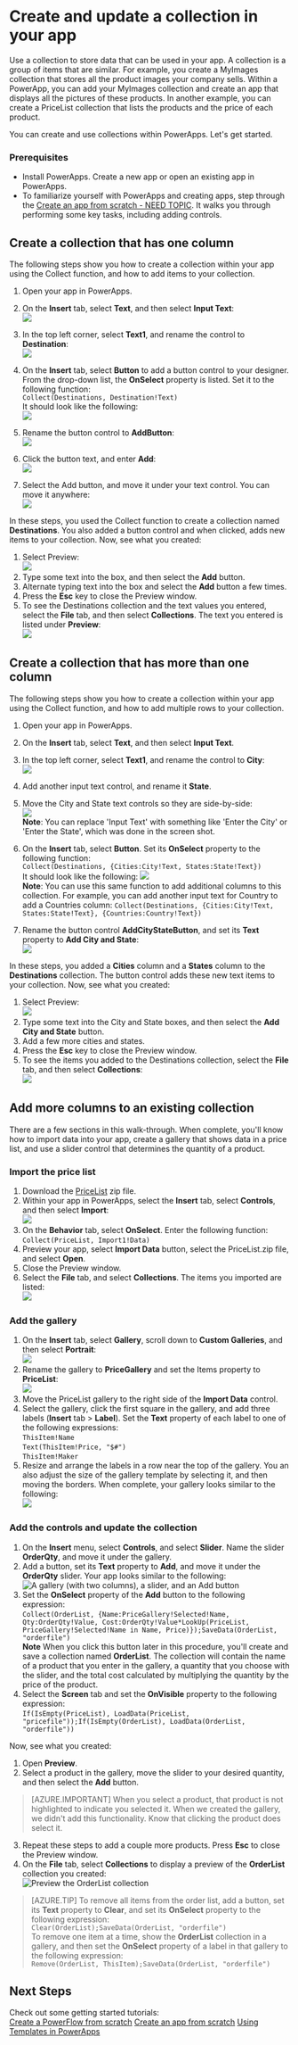 <properties
	pageTitle="Create and update a collection in PowerApps | Microsoft Azure"
	description="Create collections and add columns to existing collections"
	services="power-apps"
	documentationCenter="" 
	authors="MandiOhlinger"
	manager="dwrede"
	editor="cgronlun"/>

<tags
   ms.service="power-apps"
   ms.devlang="na"
   ms.topic="article"
   ms.tgt_pltfrm="na"
   ms.workload="" 
   ms.date="09/16/2015"
   ms.author="mandia"/>


# Create and update a collection in your app
Use a collection to store data that can be used in your app. A collection is a group of items that are similar. For example, you create a MyImages collection that stores all the product images your company sells. Within a PowerApp, you can add your MyImages collection and create an app that displays all the pictures of these products. In another example, you can create a PriceList collection that lists the products and the price of each product. 

You can create and use collections within PowerApps. Let's get started.

### Prerequisites 
- Install PowerApps. Create a new app or open an existing app in PowerApps.
- To familiarize yourself with PowerApps and creating apps, step through the [Create an app from scratch - NEED TOPIC](). It walks you through performing some key tasks, including adding controls.

## Create a collection that has one column
The following steps show you how to create a collection within your app using the Collect function, and how to add items to your collection. 

1. Open your app in PowerApps.
1. On the **Insert** tab, select **Text**, and then select **Input Text**:  
![][1]  

2. In the top left corner, select **Text1**, and rename the control to **Destination**:  
![][2]  

3. On the **Insert** tab, select **Button** to add a button control to your designer. From the drop-down list, the **OnSelect** property is listed. Set it to the following function:  
```Collect(Destinations, Destination!Text)```  
It should look like the following:  
![][3]  

4. Rename the button control to **AddButton**:  
![][4]  
5. Click the button text, and enter **Add**:  
![][5]  
6. Select the Add button, and move it under your text control. You can move it anywhere:  
![][6]  


In these steps, you used the Collect function to create a collection named **Destinations**. You also added a button control and when clicked, adds new items to your collection. Now, see what you created:

1. Select Preview:  
![][7]  
2. Type some text into the box, and then select the **Add** button.
3. Alternate typing text into the box and select the **Add** button a few times.
4. Press the **Esc** key to close the Preview window.
5. To see the Destinations collection and the text values you entered, select the **File** tab, and then select **Collections**. The text you entered is listed under **Preview**:  
![][8]


## Create a collection that has more than one column
The following steps show you how to create a collection within your app using the Collect function, and how to add multiple rows to your collection. 

1. Open your app in PowerApps.
1. On the **Insert** tab, select **Text**, and then select **Input Text**.
2. In the top left corner, select **Text1**, and rename the control to **City**:  
![][9]  
3. Add another input text control, and rename it **State**.
4. Move the City and State text controls so they are side-by-side:  
![][10]  
	**Note**: You can replace 'Input Text' with something like 'Enter the City' or 'Enter the State', which was done in the screen shot.
5. On the **Insert** tab, select **Button**. Set its **OnSelect** property to the following function:  
```Collect(Destinations, {Cities:City!Text, States:State!Text})```  
It should look like the following: 
![][11]  
	**Note**: You can use this same function to add additional columns to this collection. For example, you can add another input text for Country to add a Countries column: `Collect(Destinations, {Cities:City!Text, States:State!Text}, {Countries:Country!Text})`
 
6. Rename the button control **AddCityStateButton**, and set its **Text** property to **Add City and State**:  
![][12]  


In these steps, you added a **Cities** column and a **States** column to the **Destinations** collection. The button control adds these new text items to your collection. Now, see what you created:

1. Select Preview:  
![][7]  
2. Type some text into the City and State boxes, and then select the **Add City and State** button.
3. Add a few more cities and states.
4. Press the **Esc** key to close the Preview window.
5. To see the items you added to the Destinations collection, select the **File** tab, and then select **Collections**:  
![][13] 


## Add more columns to an existing collection
There are a few sections in this walk-through. When complete, you'll know how to import data into your app, create a gallery that shows data in a price list, and use a slider control that determines the quantity of a product. 

### Import the price list
1. Download the [PriceList](https://gallery.technet.microsoft.com/Sample-data-for-Show-a-set-5933d4c7) zip file.
2. Within your app in PowerApps, select the **Insert** tab, select **Controls**, and then select **Import**:  
![][14]  
3. On the **Behavior** tab, select **OnSelect**. Enter the following function:  
```Collect(PriceList, Import1!Data)```  
4. Preview your app, select **Import Data** button, select the PriceList.zip file, and select **Open**.
5. Close the Preview window.
6. Select the **File** tab, and select **Collections**. The items you imported are listed:  
![][15] 


### Add the gallery
1. On the **Insert** tab, select **Gallery**, scroll down to **Custom Galleries**, and then select **Portrait**:    
![][16]  
2. Rename the gallery to **PriceGallery** and set the Items property to **PriceList**:  
![][18]  
3. Move the PriceList gallery to the right side of the **Import Data** control.
4. Select the gallery, click the first square in the gallery, and add three labels (**Insert** tab > **Label**). Set the **Text** property of each label to one of the following expressions:  
	``ThisItem!Name``  
``Text(ThisItem!Price, "$#")``  
``ThisItem!Maker``   
5. Resize and arrange the labels in a row near the top of the gallery. You an also adjust the size of the gallery template by selecting it, and then moving the borders. When complete, your gallery looks similar to the following:  
![][19] 


### Add the controls and update the collection
1. On the **Insert** menu, select **Controls**, and select **Slider**. Name the slider **OrderQty**, and move it under the gallery.
2. Add a button, set its **Text** property to **Add**, and move it under the **OrderQty** slider. Your app looks similar to the following:  
![A gallery (with two columns), a slider, and an Add button][20] 
3. Set the **OnSelect** property of the **Add** button to the following expression:  
```Collect(OrderList, {Name:PriceGallery!Selected!Name, Qty:OrderQty!Value, Cost:OrderQty!Value*LookUp(PriceList, PriceGallery!Selected!Name in Name, Price)});SaveData(OrderList, "orderfile")```  
**Note** When you click this button later in this procedure, you'll create and save a collection named **OrderList**. The collection will contain the name of a product that you enter in the gallery, a quantity that you choose with the slider, and the total cost calculated by multiplying the quantity by the price of the product.
4. Select the **Screen** tab and set the **OnVisible** property to the following expression:  
```If(IsEmpty(PriceList), LoadData(PriceList, "pricefile"));If(IsEmpty(OrderList), LoadData(OrderList, "orderfile"))```

Now, see what you created:

1. Open **Preview**.
2. Select a product in the gallery, move the slider to your desired quantity, and then select the **Add** button.  
> [AZURE.IMPORTANT] When you select a product, that product is not highlighted to indicate you selected it. When we created the gallery, we didn't add this functionality. Know that clicking the product does select it.
3. Repeat these steps to add a couple more products. Press **Esc** to close the Preview window.
4. On the **File** tab, select **Collections** to display a preview of the **OrderList** collection you created:  
![Preview the OrderList collection][21] 


> [AZURE.TIP] To remove all items from the order list, add a button, set its **Text** property to **Clear**, and set its **OnSelect** property to the following expression:  
```Clear(OrderList);SaveData(OrderList, "orderfile")```  
To remove one item at a time, show the **OrderList** collection in a gallery, and then set the **OnSelect** property of a label in that gallery to the following expression:  
```Remove(OrderList, ThisItem);SaveData(OrderList, "orderfile")```

## Next Steps
Check out some getting started tutorials:  
[Create a PowerFlow from scratch](powerapps-tutorial-blankpowerflow.md)
[Create an app from scratch](powerapps-tutorial-pcselector.md)
[Using Templates in PowerApps](powerapps-tutorial-templates.md)


[1]: ./media/create-update-collection/insertmenu-inputtext.png
[2]: ./media/create-update-collection/renametext.png
[3]: ./media/create-update-collection/buttononselect.png
[4]: ./media/create-update-collection/renamebutton.png
[5]: ./media/create-update-collection/buttontext.png
[6]: ./media/create-update-collection/buttonundertext.png
[7]: ./media/create-update-collection/preview.png
[8]: ./media/create-update-collection/existingcollections.png
[9]: ./media/create-update-collection/renametext-city.png
[10]: ./media/create-update-collection/citystate.png
[11]: ./media/create-update-collection/buttononselectcitystate.png
[12]: ./media/create-update-collection/buttononcitystate.png
[13]: ./media/create-update-collection/existingcollectionscitystate.png
[14]: ./media/create-update-collection/import.png
[15]: ./media/create-update-collection/pricelistcollection.png
[16]: ./media/create-update-collection/portrait.png
[18]: ./media/create-update-collection/galleryitems.png
[19]: ./media/create-update-collection/gallerylabels.png
[20]: ./media/create-update-collection/slider.png
[21]: ./media/create-update-collection/existingcollectionsorderlist.png